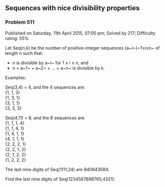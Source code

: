Sequences with nice divisibility properties
-------------------------------------------

### Problem 511

Published on Saturday, 11th April 2015, 07:00 pm; Solved by 217;
Difficulty rating: 55%

Let Seq(n,k) be the number of positive-integer sequences {a~i~}~1≤i≤n~
of length n such that:

-   n is divisible by a~i~ for 1 ≤ i ≤ n, and
-   n + a~1~ + a~2~ + ... + a~n~ is divisible by k.

Examples:

Seq(3,4) = 4, and the 4 sequences are:\
 {1, 1, 3}\
 {1, 3, 1}\
 {3, 1, 1}\
 {3, 3, 3}

Seq(4,11) = 8, and the 8 sequences are:\
 {1, 1, 1, 4}\
 {1, 1, 4, 1}\
 {1, 4, 1, 1}\
 {4, 1, 1, 1}\
 {2, 2, 2, 1}\
 {2, 2, 1, 2}\
 {2, 1, 2, 2}\
 {1, 2, 2, 2}

The last nine digits of Seq(1111,24) are 840643584.

Find the last nine digits of Seq(1234567898765,4321).
